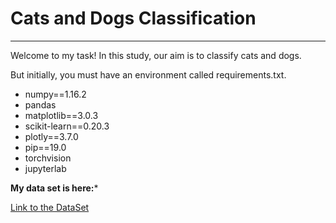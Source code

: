 # Cats and Dogs Classification 
***
Welcome to my task! In this study, our aim is to classify cats and dogs.

But initially, you must have an environment called requirements.txt.

  - numpy==1.16.2
  - pandas
  - matplotlib==3.0.3
  - scikit-learn==0.20.3
  - plotly==3.7.0
  - pip==19.0
  - torchvision
  - jupyterlab

**My data set is here:***

[Link to the DataSet](https://drive.google.com/file/d/1fuFurVV8rcrVTAFPjhQvzGLNdnTi1jWZ/view)
